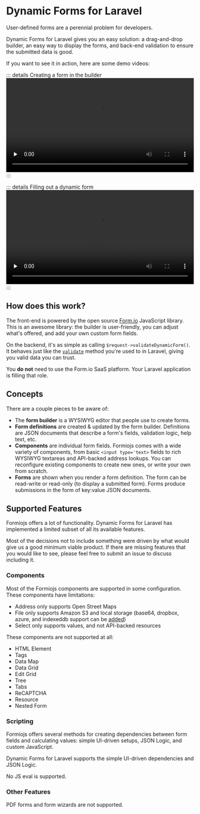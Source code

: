 # Dynamic Forms for Laravel
User-defined forms are a perennial problem for developers.

Dynamic Forms for Laravel gives you an easy solution: a drag-and-drop builder, an easy way to display the forms, and back-end validation to ensure the submitted data is good.

If you want to see it in action, here are some demo videos:

::: details Creating a form in the builder
<video controls="controls" preload="none" width="100%">
    <source src="./assets/builder_demo.webm" type="video/webm">
</video>
:::

::: details Filling out a dynamic form
<video controls="controls" preload="none" width="100%">
<source src="./assets/form_demo.webm" type="video/webm">
</video>
:::

## How does this work?
The front-end is powered by the open source [Form.io](https://github.com/formio/formio.js) JavaScript library. This is an awesome library: the builder is user-friendly, you can adjust what's offered, and add your own custom form fields.

On the backend, it's as simple as calling `$request->validateDynamicForm()`. It behaves just like the [`validate`](https://laravel.com/docs/8.x/validation#quick-writing-the-validation-logic) method you're used to in Laravel, giving you valid data you can trust.

You **do not** need to use the Form.io SaaS platform. Your Laravel application is filling that role.

## Concepts
There are a couple pieces to be aware of:

- The **form builder** is a WYSIWYG editor that people use to create forms. 
- **Form definitions** are created & updated by the form builder. Definitions are JSON documents that describe a form's fields, validation logic, help text, etc.
- **Components** are individual form fields. Formiojs comes with a wide variety of components, from basic `<input type='text>` fields to rich WYSIWYG textareas and API-backed address lookups. You can reconfigure existing components to create new ones, or write your own from scratch.
- **Forms** are shown when you render a form definition. The form can be read-write or read-only (to display a submitted form). Forms produce submissions in the form of key:value JSON documents.

## Supported Features
Formiojs offers a lot of functionality. Dynamic Forms for Laravel has implemented a limited subset of all its available features.

Most of the decisions not to include something were driven by what would give us a good minimum viable product. If there are missing features that you would like to see, please feel free to submit an issue to discuss including it.

### Components
Most of the Formiojs components are supported in some configuration. These components have limitations:

- Address only supports Open Street Maps
- File only supports Amazon S3 and local storage (base64, dropbox, azure, and indexeddb support can be [added](extending.md#adding-storage-backends))
- Select only supports values, and not API-backed resources

These components are not supported at all:
    
- HTML Element
- Tags
- Data Map
- Data Grid
- Edit Grid
- Tree
- Tabs
- ReCAPTCHA
- Resource
- Nested Form

### Scripting
Formiojs offers several methods for creating dependencies between form fields and calculating values: simple UI-driven setups, JSON Logic, and custom JavaScript.

Dynamic Forms for Laravel supports the simple UI-driven dependencies and JSON Logic.

No JS eval is supported.

### Other Features
PDF forms and form wizards are not supported.
